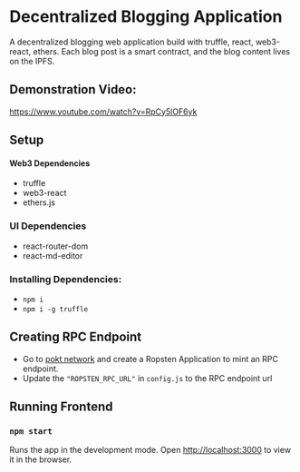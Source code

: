 # Decentralized Blogging Application
A decentralized blogging web application build with truffle, react, web3-react, ethers.
Each blog post is a smart contract, and the blog content lives on the IPFS.

## Demonstration Video:
https://www.youtube.com/watch?v=RpCy5lOF6yk

## Setup
#### Web3 Dependencies
- truffle
- web3-react
- ethers.js

### UI Dependencies
- react-router-dom
- react-md-editor

### Installing Dependencies:
- `npm i`
- `npm i -g truffle`

## Creating RPC Endpoint
- Go to [pokt network](https://www.pokt.network/) and create a Ropsten Application to mint an RPC endpoint.
- Update the `"ROPSTEN_RPC_URL"` in `config.js` to the RPC endpoint url

## Running Frontend
### `npm start`

Runs the app in the development mode.
Open [http://localhost:3000](http://localhost:3000) to view it in the browser.



